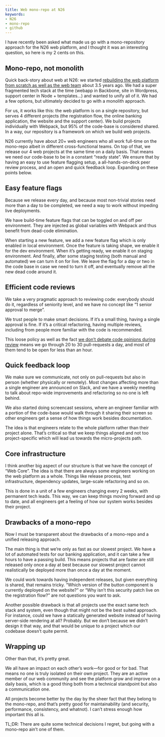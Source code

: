 ```yaml
---
title: Web mono-repo at N26
keywords:
- N26
- mono-repo
- github
---
```


I have recently been asked what made us go with a mono-repository approach for the N26 web platform, and I thought it was an interesting question, so here is my 2 cents on this.

## Mono-repo, not monolith

Quick back-story about web at N26: we started [rebuilding the web platform from scratch as well as the web team](/2020/02/03/lessons-from-building-n26-for-web/) about 3.5 years ago. We had a super fragmented tech stack at the time (webapp in Backbone, site in Wordpress, support center in Node + templates…) and wanted to unify all of it. We had a few options, but ultimately decided to go with a monolith approach.

For us, it works like this: the web platform is on a single repository, but serves 4 different projects (the registration flow, the online banking application, the website and the support center). We build projects individually with Webpack, but 95% of the code-base is considered shared. In a way, our repository is a framework on which we build web projects.

N26 currently have about 20+ web engineers who all work full-time on the mono-repo albeit in different cross-functional teams. On top of that, we release our 4 web projects at the same time on a daily basis. That means we need our code-base to be in a constant “ready state”. We ensure that by having an easy to use feature flagging setup, a all-hands-on-deck peer review process, and an open and quick feedback loop. Expanding on these points below.

## Easy feature flags

Because we release every day, and because most non-trivial stories need more than a day to be completed, we need a way to work without impeding live deployments.

We have build-time feature flags that can be toggled on and off per environment. They are injected as global variables with Webpack and thus benefit from dead-code elimination.

When starting a new feature, we add a new feature flag which is only enabled in local environment. Once the feature is taking shape, we enable it for the dev environment. When it’s getting ready, we enable it on staging environment. And finally, after some staging testing (both manual and automated) we can turn it on for live. We leave the flag for a day or two in the code base in case we need to turn it off, and eventually remove all the new dead code around it.

## Efficient code reviews

We take a very pragmatic approach to reviewing code: everybody should do it, regardless of seniority level, and we have no concept like “1 senior approval to merge”.

We trust people to make smart decisions. If it’s a small thing, having a single approval is fine. If it’s a critical refactoring, having multiple reviews, including from people more familiar with the code is recommended.

This loose policy as well as the fact [we don’t debate code opinions during review](/2020/02/03/lessons-from-building-n26-for-web/#dont-talk-about-code) means we go through 20 to 30 pull-requests a day, and most of them tend to be open for less than an hour.

## Quick feedback loop

We make sure we communicate, not only on pull-requests but also in person (whether physically or remotely). Most changes affecting more than a single engineer are announced on Slack, and we have a weekly meeting to talk about repo-wide improvements and refactoring so no one is left behind.

We also started doing screencast sessions, where an engineer familiar with a portion of the code-base would walk through it sharing their screen so other engineers get a sense of how things work besides documentation.

The idea is that engineers relate to the whole platform rather than their project alone. That’s critical so that we keep things aligned and not too project-specific which will lead us towards the micro-projects path.

## Core infrastructure

I think another big aspect of our structure is that we have the concept of “Web Core”. The idea is that there are always some engineers working on the web platform as a whole. Things like release process, test infrastructure, dependency updates, large-scale refactoring and so on.

This is done in a unit of a few engineers changing every 2 weeks, with permanent tech leads. This way, we can keep things moving forward and up to date, and all engineers get a feeling of how our system works besides their project.

## Drawbacks of a mono-repo

Now I must be transparent about the drawbacks of a mono-repo and a unified releasing approach.

The main thing is that we’re only as fast as our slowest project. We have a lot of automated tests for our banking application, and it can take a few hours to have a passing build. This means projects that are faster are still released only once a day at best because our slowest project cannot realistically be deployed more than once a day at the moment.

We could work towards having independent releases, but given everything is shared, that remains tricky. “Which version of the button component is currently deployed on the website?” or “Why isn’t this security patch live on the registration flow?” are not questions you want to ask.

Another possible drawback is that all projects use the exact same tech stack and system, even though that might not be the best suited approach. For instance, could we have a statically generated website instead of having server-side rendering at all? Probably. But we don’t because we didn’t design it that way, and that would be unique to a project which our codebase doesn’t quite permit.

## Wrapping up

Other than that, it’s pretty great.

We all have an impact on each other’s work—for good or for bad. That means no one is truly isolated on their own project. They are an active member of our web community and see the platform grow and improve on a daily basis, which is a good thing both from a technical standpoint but also a communication one.

All projects become better by the day by the sheer fact that they belong to the mono-repo, and that’s pretty good for maintainability (and security, performance, consistency, and whatnot). I can’t stress enough how important this all is.

TL;DR: There are quite some technical decisions I regret, but going with a mono-repo ain’t one of them.
